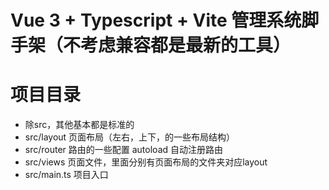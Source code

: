 # Vue 3 + Typescript + Vite 管理系统脚手架（不考虑兼容都是最新的工具）

# 项目目录
- 除src，其他基本都是标准的
- src/layout 页面布局（左右，上下，的一些布局结构）
- src/router 路由的一些配置 autoload 自动注册路由
- src/views 页面文件，里面分别有页面布局的文件夹对应layout
- src/main.ts 项目入口
